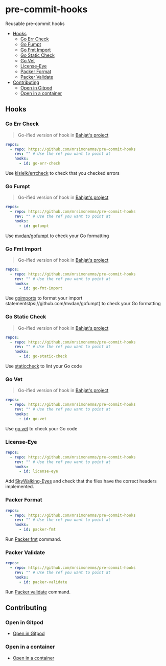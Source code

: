 # pre-commit-hooks

Reusable pre-commit hooks

<!-- toc -->

* [Hooks](#hooks)
  * [Go Err Check](#go-err-check)
  * [Go Fumpt](#go-fumpt)
  * [Go Fmt Import](#go-fmt-import)
  * [Go Static Check](#go-static-check)
  * [Go Vet](#go-vet)
  * [License-Eye](#license-eye)
  * [Packer Format](#packer-format)
  * [Packer Validate](#packer-validate)
* [Contributing](#contributing)
  * [Open in Gitpod](#open-in-gitpod)
  * [Open in a container](#open-in-a-container)

<!-- Regenerate with "pre-commit run -a markdown-toc" -->

<!-- tocstop -->

## Hooks

### Go Err Check

> Go-ified version of hook in [Bahjat's project](https://github.com/Bahjat/pre-commit-golang)

```yaml
repos:
  - repo: https://github.com/mrsimonemms/pre-commit-hooks
    rev: "" # Use the ref you want to point at
    hooks:
      - id: go-err-check
```

Use [kisielk/errcheck](https://github.com/kisielk/errcheck) to check that you
checked errors

### Go Fumpt

> Go-ified version of hook in [Bahjat's project](https://github.com/Bahjat/pre-commit-golang)

```yaml
repos:
  - repo: https://github.com/mrsimonemms/pre-commit-hooks
    rev: "" # Use the ref you want to point at
    hooks:
      - id: gofumpt
```

Use [mvdan/gofumpt](https://github.com/mvdan/gofumpt) to check your Go formatting

### Go Fmt Import

> Go-ified version of hook in [Bahjat's project](https://github.com/Bahjat/pre-commit-golang)

```yaml
repos:
  - repo: https://github.com/mrsimonemms/pre-commit-hooks
    rev: "" # Use the ref you want to point at
    hooks:
      - id: go-fmt-import
```

Use [goimports](https://pkg.go.dev/golang.org/x/tools/cmd/goimports) to format
your import statementstps://github.com/mvdan/gofumpt) to check your Go formatting

### Go Static Check

> Go-ified version of hook in [Bahjat's project](https://github.com/Bahjat/pre-commit-golang)

```yaml
repos:
  - repo: https://github.com/mrsimonemms/pre-commit-hooks
    rev: "" # Use the ref you want to point at
    hooks:
      - id: go-static-check
```

Use [staticcheck](https://staticcheck.dev) to lint your Go code

### Go Vet

> Go-ified version of hook in [Bahjat's project](https://github.com/Bahjat/pre-commit-golang)

```yaml
repos:
  - repo: https://github.com/mrsimonemms/pre-commit-hooks
    rev: "" # Use the ref you want to point at
    hooks:
      - id: go-vet
```

Use [go vet](https://pkg.go.dev/cmd/vet) to check your Go code

### License-Eye

```yaml
repos:
  - repo: https://github.com/mrsimonemms/pre-commit-hooks
    rev: "" # Use the ref you want to point at
    hooks:
      - id: license-eye
```

Add [SkyWalking-Eyes](https://github.com/apache/skywalking-eyes) and check that
the files have the correct headers implemented.

### Packer Format

```yaml
repos:
  - repo: https://github.com/mrsimonemms/pre-commit-hooks
    rev: "" # Use the ref you want to point at
    hooks:
      - id: packer-fmt
```

Run [Packer fmt](https://developer.hashicorp.com/packer/docs/commands/fmt)
command.

### Packer Validate

```yaml
repos:
  - repo: https://github.com/mrsimonemms/pre-commit-hooks
    rev: "" # Use the ref you want to point at
    hooks:
      - id: packer-validate
```

Run [Packer validate](https://developer.hashicorp.com/packer/docs/commands/validate)
command.

## Contributing

### Open in Gitpod

* [Open in Gitpod](https://gitpod.io/from-referrer/)

### Open in a container

* [Open in a container](https://code.visualstudio.com/docs/devcontainers/containers)
